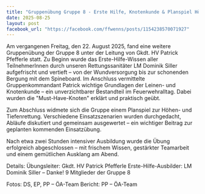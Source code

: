 ```yaml
---
title: "Gruppenübung Gruppe 8 - Erste Hilfe, Knotenkunde & Planspiel Höhen-/Tiefenrettung"
date: 2025-08-25
layout: post
facebook_url: "https://facebook.com/ffwenns/posts/1154238570071927"
---
```

Am vergangenen Freitag, den 22. August 2025, fand eine weitere Gruppenübung der Gruppe 8 unter der Leitung von Gkdt. HV Patrick Pfefferle statt. 
 Zu Beginn wurde das Erste-Hilfe-Wissen aller TeilnehmerInnen durch unseren Rettungssanitäter LM Dominik Siller aufgefrischt und vertieft – von der Wundversorgung bis zur schonenden Bergung mit dem Spineboard. 
 Im Anschluss vermittelte Gruppenkommandant Patrick wichtige Grundlagen der Leinen- und Knotenkunde – ein unverzichtbarer Bestandteil im Feuerwehralltag. Dabei wurden die "Must-Have-Knoten" erklärt und praktisch geübt. 

 Zum Abschluss widmete sich die Gruppe einem Planspiel zur Höhen- und Tiefenrettung. Verschiedene Einsatzszenarien wurden durchgedacht, Abläufe diskutiert und gemeinsam ausgewertet – ein wichtiger Beitrag zur geplanten kommenden Einsatzübung. 

Nach etwa zwei Stunden intensiver Ausbildung wurde die Übung erfolgreich abgeschlossen – mit frischem Wissen, gestärkter Teamarbeit und einem gemütlichen Ausklang am Abend. 

Details:
Übungsleiter: Gkdt. HV Patrick Pfefferle
Erste-Hilfe-Ausbilder: LM Dominik Siller – Danke!
9 Mitglieder der Gruppe 8

Fotos: DS, EP, PP – ÖA-Team
Bericht: PP – ÖA-Team
